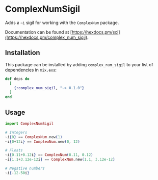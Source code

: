 ComplexNumSigil
===============

Adds a `~i` sigil for working with the `ComplexNum` package.

Documentation can be found at [https://hexdocs.pm/sci](https://hexdocs.pm/complex_num_sigil).

## Installation

This package can be installed by adding `complex_num_sigil` to your list of
dependencies in `mix.exs`:

```elixir
def deps do
  [
    {:complex_num_sigil, "~> 0.1.0"}
  ]
end
```

## Usage

```elixir
import ComplexNumSigil

# Integers
~i{0} == ComplexNum.new(1)
~i{0+12i} == ComplexNum.new(0, 12)

# Floats
~i{0.11+0.12i} == ComplexNum(0.11, 0.12)
~i{1.1+3.12e-12i} == ComplexNum.new(1.1, 3.12e-12)

# Negative numbers
~i{-12-50i}
```

